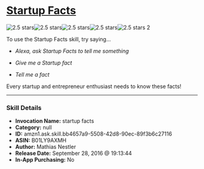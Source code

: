 # [Startup Facts](http://alexa.amazon.com/#skills/amzn1.ask.skill.bb4657a9-5508-42d8-90ec-89f3b6c27116)
![2.5 stars](../../images/ic_star_black_18dp_1x.png)![2.5 stars](../../images/ic_star_black_18dp_1x.png)![2.5 stars](../../images/ic_star_half_black_18dp_1x.png)![2.5 stars](../../images/ic_star_border_black_18dp_1x.png)![2.5 stars](../../images/ic_star_border_black_18dp_1x.png) 2

To use the Startup Facts skill, try saying...

* *Alexa, ask Startup Facts to tell me something*

* *Give me a Startup fact*

* *Tell me a fact*

Every startup and entrepreneur enthusiast needs to know these facts!

***

### Skill Details

* **Invocation Name:** startup facts
* **Category:** null
* **ID:** amzn1.ask.skill.bb4657a9-5508-42d8-90ec-89f3b6c27116
* **ASIN:** B01LY9AXMH
* **Author:** Mathias Nestler
* **Release Date:** September 28, 2016 @ 19:13:44
* **In-App Purchasing:** No
